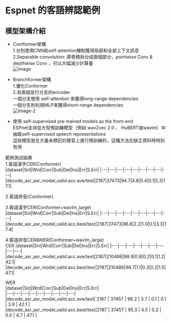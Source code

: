 # Espnet 的客語辨認範例  

## 模型架構介紹  
* Comformer架構  
    1.分別使用CNN和self-attention機制獲得局部和全部上下文訊息  
    2.Separable convolution: 將卷積拆分成兩個部分，pointwise Conv & depthwise Conv ，可以大幅減少計算量  
![image](https://github.com/MachineLearningNTUT/taiwanese-tts-supech/assets/111730019/deadae9f-17b4-4ff8-9e0b-1dbe0dab39cd)  

* Branchformer架構  
    1.優化Conformer  
    2.有兩個並行分支的encoder  
        一個分支使用 self-attention 來獲得long-range dependencies  
        一個分支則利用MLP來獲得short-range dependencies  
  ![image-2](https://github.com/MachineLearningNTUT/taiwanese-tts-supech/assets/111730019/6ed63023-5e81-451e-88dc-22e25d10139b)  

*  使用 self-supervised pre-trained models as the front-end  
ESPnet支持從大型預訓練模型（例如 wav2vec 2.0 、 HuBERT或wavlm）中抽取self-supervised speech representations  
這些模型是在大量未標記的聲音上進行預訓練的，這種方法在缺乏資料時特別有用  

範例測試結果  
1.客語漢字CER(Conformer)  
|dataset|Snt|Wrd|Corr|Sub|Del|Ins|Err|S.Err|
|---|---|---|---|---|---|---|---|---|
|decode_asr_asr_model_valid.acc.ave/test|2187|37473|94.7|4.8|0.4|0.1|5.3|17.1|


2.客語拼音(Conformer)   


3.客語漢字CER(Conformer+wavlm_large)  
|dataset|Snt|Wrd|Corr|Sub|Del|Ins|Err|S.Err|
|---|---|---|---|---|---|---|---|---|
|decode_asr_asr_model_valid.acc.best/test|2187|37473|96.8|2.2|1.0|0.1|3.3|17.4|

4.客語拼音CER&WER(Conformer+wavlm_large)  
CER
|dataset|Snt|Wrd|Corr|Sub|Del|Ins|Err|S.Err|
|---|---|---|---|---|---|---|---|---|
|decode_asr_asr_model_valid.acc.ave/test|2187|210486|98.9|0.9|0.2|0.1|1.2|42.1|
|decode_asr_asr_model_valid.acc.best/test|2187|210486|98.7|1.1|0.3|0.2|1.5|47.1|  

WER  
|dataset|Snt|Wrd|Corr|Sub|Del|Ins|Err|S.Err|  
|---|---|---|---|---|---|---|---|---|  
|decode_asr_asr_model_valid.acc.ave/test|   2187    |   37457   |   96.2     |   3.7   |    0.1    |    0.1   |    3.9   |    42.1    |  
|decode_asr_asr_model_valid.acc.best/test|2187  |  37457  |  95.3   |  4.5   |   0.2   |   0.0    | 4.7 |   47.1  |  

